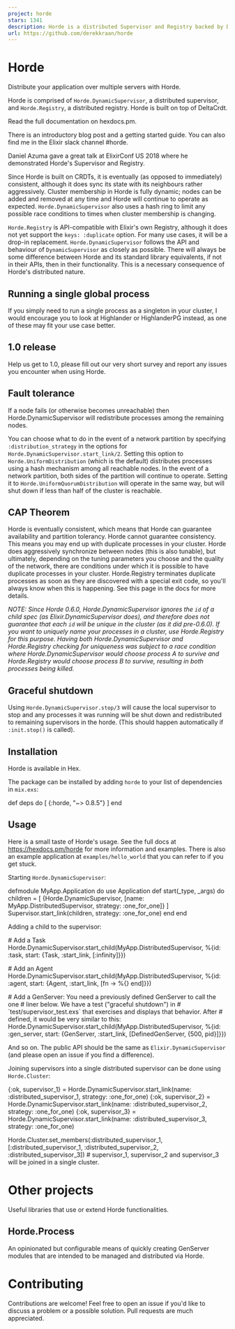 ```yaml
---
project: horde
stars: 1341
description: Horde is a distributed Supervisor and Registry backed by DeltaCrdt
url: https://github.com/derekkraan/horde
---
```


Horde
=====

Distribute your application over multiple servers with Horde.

Horde is comprised of `Horde.DynamicSupervisor`, a distributed supervisor, and `Horde.Registry`, a distributed registry. Horde is built on top of DeltaCrdt.

Read the full documentation on hexdocs.pm.

There is an introductory blog post and a getting started guide. You can also find me in the Elixir slack channel #horde.

Daniel Azuma gave a great talk at ElixirConf US 2018 where he demonstrated Horde's Supervisor and Registry.

Since Horde is built on CRDTs, it is eventually (as opposed to immediately) consistent, although it does sync its state with its neighbours rather aggressively. Cluster membership in Horde is fully dynamic; nodes can be added and removed at any time and Horde will continue to operate as expected. `Horde.DynamicSupervisor` also uses a hash ring to limit any possible race conditions to times when cluster membership is changing.

`Horde.Registry` is API-compatible with Elixir's own Registry, although it does not yet support the `keys: :duplicate` option. For many use cases, it will be a drop-in replacement. `Horde.DynamicSupervisor` follows the API and behaviour of `DynamicSupervisor` as closely as possible. There will always be some difference between Horde and its standard library equivalents, if not in their APIs, then in their functionality. This is a necessary consequence of Horde's distributed nature.

Running a single global process
-------------------------------

If you simply need to run a single process as a singleton in your cluster, I would encourage you to look at Highlander or HighlanderPG instead, as one of these may fit your use case better.

1.0 release
-----------

Help us get to 1.0, please fill out our very short survey and report any issues you encounter when using Horde.

Fault tolerance
---------------

If a node fails (or otherwise becomes unreachable) then Horde.DynamicSupervisor will redistribute processes among the remaining nodes.

You can choose what to do in the event of a network partition by specifying `:distribution_strategy` in the options for `Horde.DynamicSupervisor.start_link/2`. Setting this option to `Horde.UniformDistribution` (which is the default) distributes processes using a hash mechanism among all reachable nodes. In the event of a network partition, both sides of the partition will continue to operate. Setting it to `Horde.UniformQuorumDistribution` will operate in the same way, but will shut down if less than half of the cluster is reachable.

CAP Theorem
-----------

Horde is eventually consistent, which means that Horde can guarantee availability and partition tolerancy. Horde cannot guarantee consistency. This means you may end up with duplicate processes in your cluster. Horde does aggressively synchronize between nodes (this is also tunable), but ultimately, depending on the tuning parameters you choose and the quality of the network, there are conditions under which it is possible to have duplicate processes in your cluster. Horde.Registry terminates duplicate processes as soon as they are discovered with a special exit code, so you'll always know when this is happening. See this page in the docs for more details.

_NOTE: Since Horde 0.6.0, Horde.DynamicSupervisor ignores the `id` of a child spec (as Elixir.DynamicSupervisor does), and therefore does not guarantee that each `id` will be unique in the cluster (as it did pre-0.6.0). If you want to uniquely name your processes in a cluster, use Horde.Registry for this purpose. Having both Horde.DynamicSupervisor and Horde.Registry checking for uniqueness was subject to a race condition where Horde.DynamicSupervisor would choose process A to survive and Horde.Registry would choose process B to survive, resulting in both processes being killed._

Graceful shutdown
-----------------

Using `Horde.DynamicSupervisor.stop/3` will cause the local supervisor to stop and any processes it was running will be shut down and redistributed to remaining supervisors in the horde. (This should happen automatically if `:init.stop()` is called).

Installation
------------

Horde is available in Hex.

The package can be installed by adding `horde` to your list of dependencies in `mix.exs`:

def deps do
  \[
    {:horde, "~> 0.8.5"}
  \]
end

Usage
-----

Here is a small taste of Horde's usage. See the full docs at https://hexdocs.pm/horde for more information and examples. There is also an example application at `examples/hello_world` that you can refer to if you get stuck.

Starting `Horde.DynamicSupervisor`:

defmodule MyApp.Application do
  use Application
  def start(\_type, \_args) do
    children \= \[
      {Horde.DynamicSupervisor, \[name: MyApp.DistributedSupervisor, strategy: :one\_for\_one\]}
    \]
    Supervisor.start\_link(children, strategy: :one\_for\_one)
  end
end

Adding a child to the supervisor:

\# Add a Task
Horde.DynamicSupervisor.start\_child(MyApp.DistributedSupervisor, %{id: :task, start: {Task, :start\_link, \[:infinity\]}})

\# Add an Agent
Horde.DynamicSupervisor.start\_child(MyApp.DistributedSupervisor, %{id: :agent, start: {Agent, :start\_link, \[fn \-> %{} end\]}})

\# Add a GenServer: You need a previously defined GenServer to call the one
\# liner below.  We have a test ("graceful shutdown") in
\# \`test/supervisor\_test.exs\` that exercises and displays that behavior. After
\# defined, it would be very similar to this:
Horde.DynamicSupervisor.start\_child(MyApp.DistributedSupervisor, %{id: :gen\_server, start: {GenServer, :start\_link, \[DefinedGenServer, {500, pid}\]}})

And so on. The public API should be the same as `Elixir.DynamicSupervisor` (and please open an issue if you find a difference).

Joining supervisors into a single distributed supervisor can be done using `Horde.Cluster`:

{:ok, supervisor\_1} \= Horde.DynamicSupervisor.start\_link(name: :distributed\_supervisor\_1, strategy: :one\_for\_one)
{:ok, supervisor\_2} \= Horde.DynamicSupervisor.start\_link(name: :distributed\_supervisor\_2, strategy: :one\_for\_one)
{:ok, supervisor\_3} \= Horde.DynamicSupervisor.start\_link(name: :distributed\_supervisor\_3, strategy: :one\_for\_one)

Horde.Cluster.set\_members(:distributed\_supervisor\_1, \[:distributed\_supervisor\_1, :distributed\_supervisor\_2, :distributed\_supervisor\_3\])
\# supervisor\_1, supervisor\_2 and supervisor\_3 will be joined in a single cluster.

Other projects
==============

Useful libraries that use or extend Horde functionalities.

Horde.Process
-------------

An opinionated but configurable means of quickly creating GenServer modules that are intended to be managed and distributed via Horde.

Contributing
============

Contributions are welcome! Feel free to open an issue if you'd like to discuss a problem or a possible solution. Pull requests are much appreciated.

